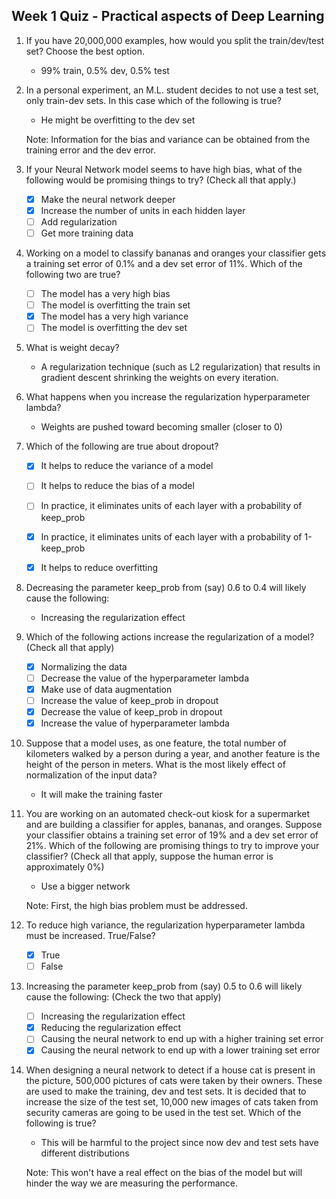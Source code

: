 ## Week 1 Quiz - Practical aspects of Deep Learning

1. If you have 20,000,000 examples, how would you split the train/dev/test set? Choose the best option.

    - 99% train, 0.5% dev, 0.5% test

2. In a personal experiment, an M.L. student decides to not use a test set, only train-dev sets. In this case which of the following is true?

    - He might be overfitting to the dev set

    Note: Information for the bias and variance can be obtained from the training error and the dev error.

3. If your Neural Network model seems to have high bias, what of the following would be promising things to try? (Check all that apply.)

    - [X] Make the neural network deeper
    - [x] Increase the number of units in each hidden layer
    - [ ] Add regularization
    - [ ] Get more training data

4. Working on a model to classify bananas and oranges your classifier gets a training set error of 0.1% and a dev set error of 11%. Which of the following two are true?

    - [ ] The model has a very high bias
    - [ ] The model is overfitting the train set
    - [X] The model has a very high variance
    - [ ] The model is overfitting the dev set

5. What is weight decay?

    - A regularization technique (such as L2 regularization) that results in gradient descent shrinking the weights on every iteration.

6. What happens when you increase the regularization hyperparameter lambda?

    - Weights are pushed toward becoming smaller (closer to 0)

7. Which of the following are true about dropout?

    - [x] It helps to reduce the variance of a model
    - [ ] It helps to reduce the bias of a model
    - [ ] In practice, it eliminates units of each layer with a probability of keep_prob
    - [x] In practice, it eliminates units of each layer with a probability of 1-keep_prob
    - [x] It helps to reduce overfitting


8. Decreasing the parameter keep_prob from (say) 0.6 to 0.4 will likely cause the following:

    - Increasing the regularization effect

9. Which of the following actions increase the regularization of a model? (Check all that apply)

    - [X] Normalizing the data
    - [ ] Decrease the value of the hyperparameter lambda
    - [X] Make use of data augmentation
    - [ ] Increase the value of keep_prob in dropout
    - [X] Decrease the value of keep_prob in dropout
    - [X] Increase the value of hyperparameter lambda

10. Suppose that a model uses, as one feature, the total number of kilometers walked by a person during a year, and another feature is the height of the person in meters. What is the most likely effect of normalization of the input data?

    - It will make the training faster

11. You are working on an automated check-out kiosk for a supermarket and are building a classifier for apples, bananas, and oranges. Suppose your classifier obtains a training set error of 19% and a dev set error of 21%. Which of the following are promising things to try to improve your classifier? (Check all that apply, suppose the human error is approximately 0%)

    - Use a bigger network

    Note:  First, the high bias problem must be addressed.

12. To reduce high variance, the regularization hyperparameter lambda must be increased. True/False?

    - [x] True
    - [ ] False

13. Increasing the parameter keep_prob from (say) 0.5 to 0.6 will likely cause the following: (Check the two that apply)

    - [ ] Increasing the regularization effect
    - [X] Reducing the regularization effect
    - [ ] Causing the neural network to end up with a higher training set error
    - [X] Causing the neural network to end up with a lower training set error

14. When designing a neural network to detect if a house cat is present in the picture, 500,000 pictures of cats were taken by their owners. These are used to make the training, dev and test sets. It is decided that to increase the size of the test set, 10,000 new images of cats taken from security cameras are going to be used in the test set. Which of the following is true?

    - This will be harmful to the project since now dev and test sets have different distributions

    Note: This won't have a real effect on the bias of the model but will hinder the way we are measuring the performance.

